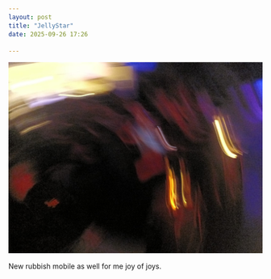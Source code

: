 ```yaml
---
layout: post
title: "JellyStar"
date: 2025-09-26 17:26

---
```

![jellystar](/images/fragments/jellystar.jpeg)

New rubbish mobile as well for me joy of joys.
